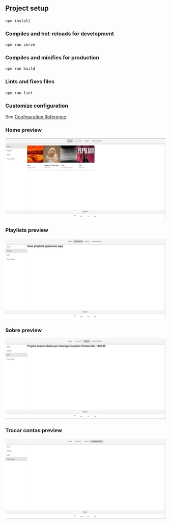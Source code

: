 ## Project setup
```
npm install
```

### Compiles and hot-reloads for development
```
npm run serve
```

### Compiles and minifies for production
```
npm run build
```

### Lints and fixes files
```
npm run lint
```

### Customize configuration
See [Configuration Reference](https://cli.vuejs.org/config/).

### Home preview
![img](src/assets/home.jpg)

### Playlists preview
![img](src/assets/playlists.jpg)

### Sobre preview
![img](src/assets/sobre.jpg)

### Trocar contas preview
![img](src/assets/trocarcontas.jpg)

